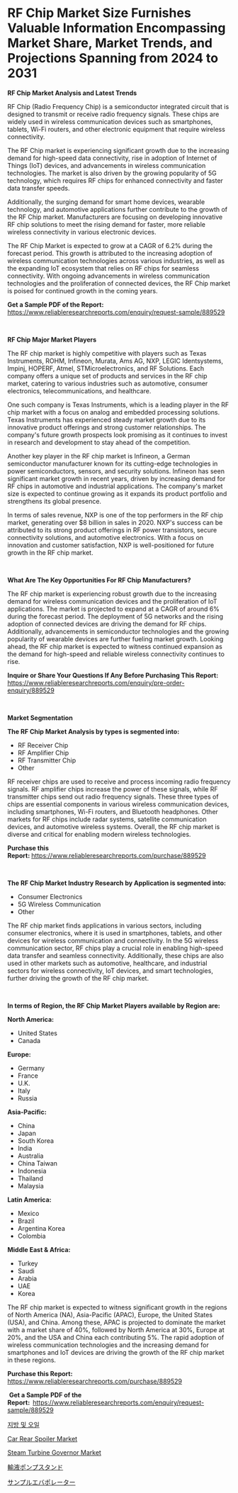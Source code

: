 <p><h1>RF Chip Market Size Furnishes Valuable Information Encompassing Market Share, Market Trends, and Projections Spanning from 2024 to 2031</h1></p><p><strong>RF Chip Market Analysis and Latest Trends</strong></p>
<p><p>RF Chip (Radio Frequency Chip) is a semiconductor integrated circuit that is designed to transmit or receive radio frequency signals. These chips are widely used in wireless communication devices such as smartphones, tablets, Wi-Fi routers, and other electronic equipment that require wireless connectivity.</p><p>The RF Chip market is experiencing significant growth due to the increasing demand for high-speed data connectivity, rise in adoption of Internet of Things (IoT) devices, and advancements in wireless communication technologies. The market is also driven by the growing popularity of 5G technology, which requires RF chips for enhanced connectivity and faster data transfer speeds.</p><p>Additionally, the surging demand for smart home devices, wearable technology, and automotive applications further contribute to the growth of the RF Chip market. Manufacturers are focusing on developing innovative RF chip solutions to meet the rising demand for faster, more reliable wireless connectivity in various electronic devices.</p><p>The RF Chip Market is expected to grow at a CAGR of 6.2% during the forecast period. This growth is attributed to the increasing adoption of wireless communication technologies across various industries, as well as the expanding IoT ecosystem that relies on RF chips for seamless connectivity. With ongoing advancements in wireless communication technologies and the proliferation of connected devices, the RF Chip market is poised for continued growth in the coming years.</p></p>
<p><strong>Get a Sample PDF of the Report:&nbsp;</strong> <a href="https://www.reliableresearchreports.com/enquiry/request-sample/889529">https://www.reliableresearchreports.com/enquiry/request-sample/889529</a></p>
<p>&nbsp;</p>
<p><strong>RF Chip Major Market Players</strong></p>
<p><p>The RF chip market is highly competitive with players such as Texas Instruments, ROHM, Infineon, Murata, Ams AG, NXP, LEGIC Identsystems, Impinj, HOPERF, Atmel, STMicroelectronics, and RF Solutions. Each company offers a unique set of products and services in the RF chip market, catering to various industries such as automotive, consumer electronics, telecommunications, and healthcare.</p><p>One such company is Texas Instruments, which is a leading player in the RF chip market with a focus on analog and embedded processing solutions. Texas Instruments has experienced steady market growth due to its innovative product offerings and strong customer relationships. The company's future growth prospects look promising as it continues to invest in research and development to stay ahead of the competition.</p><p>Another key player in the RF chip market is Infineon, a German semiconductor manufacturer known for its cutting-edge technologies in power semiconductors, sensors, and security solutions. Infineon has seen significant market growth in recent years, driven by increasing demand for RF chips in automotive and industrial applications. The company's market size is expected to continue growing as it expands its product portfolio and strengthens its global presence.</p><p>In terms of sales revenue, NXP is one of the top performers in the RF chip market, generating over $8 billion in sales in 2020. NXP's success can be attributed to its strong product offerings in RF power transistors, secure connectivity solutions, and automotive electronics. With a focus on innovation and customer satisfaction, NXP is well-positioned for future growth in the RF chip market.</p></p>
<p>&nbsp;</p>
<p><strong>What Are The Key Opportunities For RF Chip Manufacturers?</strong></p>
<p><p>The RF chip market is experiencing robust growth due to the increasing demand for wireless communication devices and the proliferation of IoT applications. The market is projected to expand at a CAGR of around 6% during the forecast period. The deployment of 5G networks and the rising adoption of connected devices are driving the demand for RF chips. Additionally, advancements in semiconductor technologies and the growing popularity of wearable devices are further fueling market growth. Looking ahead, the RF chip market is expected to witness continued expansion as the demand for high-speed and reliable wireless connectivity continues to rise.</p></p>
<p><strong>Inquire or Share Your Questions If Any Before Purchasing This Report:</strong> <a href="https://www.reliableresearchreports.com/enquiry/pre-order-enquiry/889529">https://www.reliableresearchreports.com/enquiry/pre-order-enquiry/889529</a></p>
<p>&nbsp;</p>
<p><strong>Market Segmentation</strong></p>
<p><strong>The RF Chip Market Analysis by types is segmented into:</strong></p>
<p><ul><li>RF Receiver Chip</li><li>RF Amplifier Chip</li><li>RF Transmitter Chip</li><li>Other</li></ul></p>
<p><p>RF receiver chips are used to receive and process incoming radio frequency signals. RF amplifier chips increase the power of these signals, while RF transmitter chips send out radio frequency signals. These three types of chips are essential components in various wireless communication devices, including smartphones, Wi-Fi routers, and Bluetooth headphones. Other markets for RF chips include radar systems, satellite communication devices, and automotive wireless systems. Overall, the RF chip market is diverse and critical for enabling modern wireless technologies.</p></p>
<p><strong>Purchase this Report:&nbsp;</strong><a href="https://www.reliableresearchreports.com/purchase/889529">https://www.reliableresearchreports.com/purchase/889529</a></p>
<p>&nbsp;</p>
<p><strong>The RF Chip Market Industry Research by Application is segmented into:</strong></p>
<p><ul><li>Consumer Electronics</li><li>5G Wireless Communication</li><li>Other</li></ul></p>
<p><p>The RF chip market finds applications in various sectors, including consumer electronics, where it is used in smartphones, tablets, and other devices for wireless communication and connectivity. In the 5G wireless communication sector, RF chips play a crucial role in enabling high-speed data transfer and seamless connectivity. Additionally, these chips are also used in other markets such as automotive, healthcare, and industrial sectors for wireless connectivity, IoT devices, and smart technologies, further driving the growth of the RF chip market.</p></p>
<p>&nbsp;</p>
<p><strong>In terms of Region, the RF Chip Market Players available by Region are:</strong></p>
<p>
    <p> <strong> North America: </strong>
        <ul>
            <li>United States</li>
            <li>Canada</li>
        </ul>
        </p> 
    <p> <strong> Europe: </strong>
        <ul>
            <li>Germany</li>
            <li>France</li>
            <li>U.K.</li>
            <li>Italy</li>
            <li>Russia</li>
        </ul>
        </p> 
    <p> <strong> Asia-Pacific: </strong>
        <ul>
            <li>China</li>
            <li>Japan</li>
            <li>South Korea</li>
            <li>India</li>
            <li>Australia</li>
            <li>China Taiwan</li>
            <li>Indonesia</li>
            <li>Thailand</li>
            <li>Malaysia</li>
        </ul>
        </p> 
    <p> <strong> Latin America: </strong>
        <ul>
            <li>Mexico</li>
            <li>Brazil</li>
            <li>Argentina Korea</li>
            <li>Colombia</li>
        </ul>
        </p> 
    <p> <strong> Middle East & Africa: </strong>
        <ul>
            <li>Turkey</li>
            <li>Saudi</li>
            <li>Arabia</li>
            <li>UAE</li>
            <li>Korea</li>
        </ul>
    </p>
    </p>
<p><p>The RF chip market is expected to witness significant growth in the regions of North America (NA), Asia-Pacific (APAC), Europe, the United States (USA), and China. Among these, APAC is projected to dominate the market with a market share of 40%, followed by North America at 30%, Europe at 20%, and the USA and China each contributing 5%. The rapid adoption of wireless communication technologies and the increasing demand for smartphones and IoT devices are driving the growth of the RF chip market in these regions.</p></p>
<p><strong>Purchase this Report: </strong><a href="https://www.reliableresearchreports.com/purchase/889529">https://www.reliableresearchreports.com/purchase/889529</a></p>
<p>&nbsp;<strong>Get a Sample PDF of the Report:&nbsp;&nbsp;</strong><a href="https://www.reliableresearchreports.com/enquiry/request-sample/889529">https://www.reliableresearchreports.com/enquiry/request-sample/889529</a></p>
<p><strong></strong></p>
<p><p><a href="https://github.com/darrellockm3ytan895656/Market-Research-Report-List-1/blob/main/52169738746.md">지방 및 오일</a></p><p><a href="https://issuu.com/reportprime-2/docs/car-rear-spoiler-market-size-2030.pptx">Car Rear Spoiler Market</a></p><p><a href="https://issuu.com/reportprime-2/docs/steam-turbine-governor-market-size-2030.pptx">Steam Turbine Governor Market</a></p><p><a href="https://github.com/cbigkbh02719/Market-Research-Report-List-1/blob/main/18217839498.md">輸液ポンプスタンド</a></p><p><a href="https://github.com/ReganWisoky2023/Market-Research-Report-List-1/blob/main/99413459499.md">サンプルエバポレーター</a></p></p>